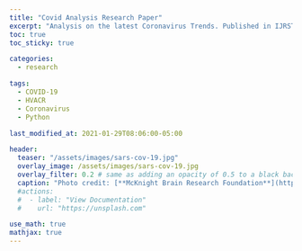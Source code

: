 ```yaml
---
title: "Covid Analysis Research Paper"
excerpt: "Analysis on the latest Coronavirus Trends. Published in IJRSTR."
toc: true
toc_sticky: true

categories:
  - research

tags:
  - COVID-19
  - HVACR
  - Coronavirus
  - Python

last_modified_at: 2021-01-29T08:06:00-05:00

header:
  teaser: "/assets/images/sars-cov-19.jpg"
  overlay_image: /assets/images/sars-cov-19.jpg
  overlay_filter: 0.2 # same as adding an opacity of 0.5 to a black background
  caption: "Photo credit: [**McKnight Brain Research Foundation**](https://mcknightbrain.org/uf-neuroscientists-study-impact-of-covid-19-social-isolation-on-cognitive-mental-health-of-seniors/)"
  #actions:
  #  - label: "View Documentation"
  #    url: "https://unsplash.com"

use_math: true
mathjax: true
---
```

